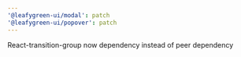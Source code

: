 ```yaml
---
'@leafygreen-ui/modal': patch
'@leafygreen-ui/popover': patch
---
```


React-transition-group now dependency instead of peer dependency
